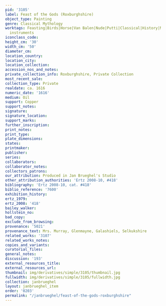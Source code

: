 ```yaml
---
pid: '3105'
label: Feast of the Gods (Roxburghshire)
object_type: Painting
genre: Classical Mythology
worktags: Feasting|Birds|Horse|Van Balen|Nude|Putti|Classical|History|Mythological|Flowers|Food|Fruit|Musical
  instruments
iconclass_code:
height_cm: '30'
width_cm: '50'
diameter_cm:
location_country:
location_city:
location_collection:
accession_nos_and_notes:
private_collection_info: Roxburghshire, Private Collection
most_recent_sale:
collection_type: Private
realdate: ca. 1616
numeric_date: '1616'
medium: Oil
support: Copper
support_notes:
signature:
signature_location:
support_marks:
further_inscription:
print_notes:
print_type:
plate_dimensions:
states:
printmaker:
publisher:
series:
collaborators:
collaborator_notes:
collectors_patrons:
our_attribution: Produced in Jan Brueghel's Studio
other_attribution_authorities: 'Ertz 2008-10, #418'
bibliography: 'Ertz 2008-10, cat. #418'
biblio_reference: '7600'
exhibition_history:
ertz_1979:
ertz_2008: '418'
bailey_walker:
hollstein_no:
bad_copy:
exclude_from_browsing:
provenance: '5021'
provenance_text: Mrs. Murray, Glenmayne, Galashiels, Selkukshire
related_works: '3107'
related_works_notes:
copies_and_variants:
curatorial_files:
general_notes:
discussion: '193'
external_resources_title:
external_resources_url:
thumbnail: img/derivatives/simple/3105/thumbnail.jpg
fullwidth: img/derivatives/simple/3105/fullwidth.jpg
collection: janbrueghel
layout: janbrueghel_item
order: '0203'
permalink: "/janbrueghel/feast-of-the-gods-roxburghshire"
---
```

